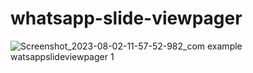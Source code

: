 # whatsapp-slide-viewpager

![Screenshot_2023-08-02-11-57-52-982_com example watsappslideviewpager 1](https://github.com/vaibhavaiscoder/whatsapp-slide-viewpager/assets/93149685/9fdcf75b-8b26-4645-9e26-580d876fb837)
